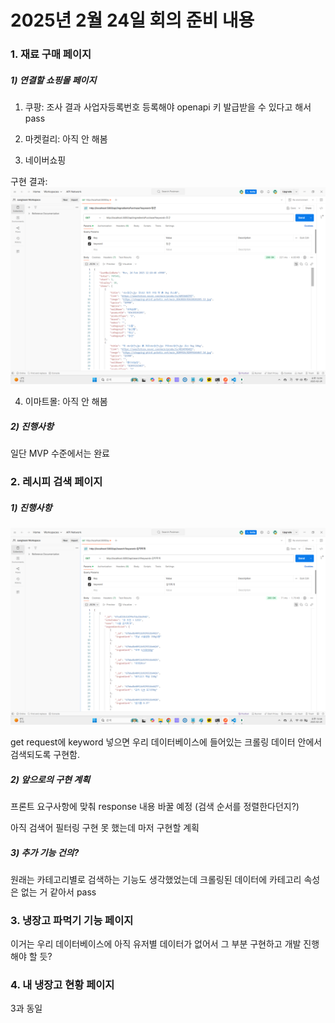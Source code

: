 # 2025년 2월 24일 회의 준비 내용

### 1. 재료 구매 페이지

##### 1) 연결할 쇼핑몰 페이지

1. 쿠팡: 조사 결과 사업자등록번호 등록해야 openapi 키 발급받을 수 있다고 해서 pass

2. 마켓컬리: 아직 안 해봄

3. 네이버쇼핑

구현 결과:
![Alt text](https://github.com/Sanglok99/winterProject/blob/main/team-meeting/2025-02-24/api_ingredientsPurchase%20%ED%8E%98%EC%9D%B4%EC%A7%80%20postman%20%ED%85%8C%EC%8A%A4%ED%8A%B8%20%EA%B2%B0%EA%B3%BC.png)

4. 이마트몰: 아직 안 해봄

##### 2) 진행사항

일단 MVP 수준에서는 완료

### 2. 레시피 검색 페이지

##### 1) 진행사항

![Alt text](https://github.com/Sanglok99/winterProject/blob/main/team-meeting/2025-02-24/api_search(%EB%A0%88%EC%8B%9C%ED%94%BC%20%EA%B2%80%EC%83%89)%20%ED%8E%98%EC%9D%B4%EC%A7%80%20postman%20%ED%85%8C%EC%8A%A4%ED%8A%B8%20%EA%B2%B0%EA%B3%BC.png)

get request에 keyword 넣으면 우리 데이터베이스에 들어있는 크롤링 데이터 안에서 검색되도록 구현함.

##### 2) 앞으로의 구현 계획

프론트 요구사항에 맞춰 response 내용 바꿀 예정
(검색 순서를 정렬한다던지?)

아직 검색어 필터링 구현 못 했는데 마저 구현할 계획

##### 3) 추가 기능 건의?

원래는 카테고리별로 검색하는 기능도 생각했었는데 크롤링된 데이터에 카테고리 속성은 없는 거 같아서 pass

### 3. 냉장고 파먹기 기능 페이지

이거는 우리 데이터베이스에 아직 유저별 데이터가 없어서 그 부분 구현하고 개발 진행해야 할 듯?

### 4. 내 냉장고 현황 페이지

3과 동일
